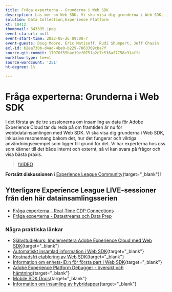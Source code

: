 ```yaml
---
title: Fråga experterna - Grunderna i Web SDK
description: Läs mer om Web SDK. Vi ska visa dig grunderna i Web SDK, inklusive resonemang bakom det, hur det fungerar och viktiga användningsexempel som ligger till grund för det.
solution: Data Collection,Experience Platform
kt: 10412
thumbnail: 343335.jpeg
event-cta-url: null
event-start-time: 2022-05-26 09:00-7
event-guests: Doug Moore, Eric Matisoff, Rudi Shumpert, Jeff Chasin
exl-id: b2ea730b-d4ad-4be0-b229-7063369cba7f
source-git-commit: 17070f55bae19ef0751a2c7c536af7758e31affc
workflow-type: tm+mt
source-wordcount: '251'
ht-degree: 1%

---
```


# Fråga experterna: Grunderna i Web SDK

I det första av de tre sessionerna om insamling av data för Adobe Experience Cloud tar du reda på om framtiden är nu för webbdatainsamlingen med Web SDK. Vi ska visa dig grunderna i Web SDK, inklusive resonemang bakom det, hur det fungerar och viktiga användningsexempel som ligger till grund för det. Vi har experterna hos oss som känner till det både internt och externt, så vi kan svara på frågor och visa bästa praxis.

>[!VIDEO](https://video.tv.adobe.com/v/343335/?quality=12&learn=on)

**Fortsätt diskussionen** i [Experience League Community](https://experienceleaguecommunities.adobe.com/t5/adobe-experience-platform-launch/experience-league-live-post-session-discussion-the-basics-of-web/m-p/454159#M283){target="_blank"}!

## Ytterligare Experience League LIVE-sessioner från den här datainsamlingsserien

* [Fråga experterna - Real-Time CDP Connections](exl-live-episode-06-23-22.md)
* [Fråga experterna - Datastreams och Data Prep](exl-live-episode-07-21-22.md)

### Några praktiska länkar

* [Självstudiekurs: Implementera Adobe Experience Cloud med Web SDK](https://experienceleague.adobe.com/docs/platform-learn/implement-web-sdk/overview.html){target="_blank"}
* [Automatiskt insamlad information i Web SDK](https://experienceleague.adobe.com/docs/experience-platform/edge/data-collection/automatic-information.html?lang=en){target="_blank"}
* [Kostnadsfri etablering av Web SDK](https://adobe.ly/websdkaccess){target="_blank"}
* [Information om enhets-ID:n för första part i Web SDK](https://experienceleague.adobe.com/docs/experience-platform/edge/identity/first-party-device-ids.html){target="_blank"}
* [Adobe Experience Platform Debugger - översikt och hämtning](https://experienceleague.adobe.com/docs/platform-learn/data-collection/debugger/overview.html?lang=en){target="_blank"}
* [Mobile SDK Docs](https://aep-sdks.gitbook.io/docs/){target="_blank"}
* [Information om insamling av hybridappar](https://experienceleague.adobe.com/docs/mobile-services/ios/sdk-reference-ios/hybrid-app.html){target="_blank"}
